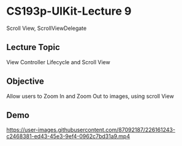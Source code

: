 #  CS193p-UIKit-Lecture 9
Scroll View, ScrollViewDelegate

## Lecture Topic
View Controller Lifecycle and Scroll View

## Objective 
Allow users to Zoom In and Zoom Out to images, using scroll View


## Demo

https://user-images.githubusercontent.com/87092187/226161243-c2468381-ed43-45e3-9ef4-0962c7bd31a9.mp4

